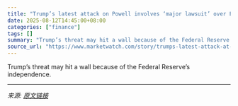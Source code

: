 ```yaml
---
title: "Trump’s latest attack on Powell involves ‘major lawsuit’ over Fed building. Why it’s unlikely to succeed."
date: 2025-08-12T14:45:00+08:00
categories: ["finance"]
tags: []
summary: "Trump’s threat may hit a wall because of the Federal Reserve’s independence."
source_url: "https://www.marketwatch.com/story/trumps-latest-attack-at-powell-involves-major-lawsuit-over-fed-building-why-its-unlikely-to-succeed-dcf005ac?mod=mw_rss_topstories"
---
```


Trump’s threat may hit a wall because of the Federal Reserve’s independence.

---

*来源: [原文链接](https://www.marketwatch.com/story/trumps-latest-attack-at-powell-involves-major-lawsuit-over-fed-building-why-its-unlikely-to-succeed-dcf005ac?mod=mw_rss_topstories)*
